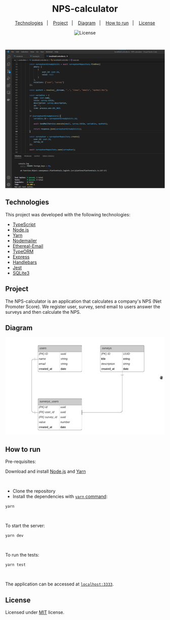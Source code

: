 <h1 align="center">NPS-calculator</h1>

<p align="center">
    <a href="#technologies">Technologies</a>&nbsp;&nbsp;&nbsp;|&nbsp;&nbsp;&nbsp;
    <a href="#project">Project</a>&nbsp;&nbsp;&nbsp;|&nbsp;&nbsp;&nbsp;
    <a href="#diagram">Diagram</a>&nbsp;&nbsp;&nbsp;|&nbsp;&nbsp;&nbsp;
    <a href="#how-to-run">How to run</a>&nbsp;&nbsp;&nbsp;|&nbsp;&nbsp;&nbsp;
    <a href="#license">License</a>
</p>

<p align="center">
    <img alt="License" src="https://img.shields.io/github/license/erickmp07/NPS-calculator">
</p>

<br>

<p align="center">
    <img alt="NPS-calculator" src="public/nps-calculator.png">
</p>

## Technologies

This project was developed with the following technologies:

- [TypeScript](https://www.typescriptlang.org)
- [Node.js](https://nodejs.org)
- [Yarn](https://yarnpkg.com/)
- [Nodemailer](https://nodemailer.com)
- [Ethereal-Email](https://ethereal.email)
- [TypeORM](https://typeorm.io/#/)
- [Express](https://expressjs.com/)
- [Handlebars](https://handlebarsjs.com/)
- [Jest](https://jestjs.io/)
- [SQLite3](https://sqlite.org)

## Project

The NPS-calculator is an application that calculates a company's NPS (Net Promoter Score). We register user, survey, send email to users answer the surveys and then calculate the NPS.

## Diagram

<img alt="Application Diagram" src="public/diagram.png">

## How to run

Pre-requisites:

Download and install [Node.js](https://nodejs.org/en/download/) and [Yarn](https://classic.yarnpkg.com/en/docs/install/)

<br>

- Clone the repository
- Install the dependencies with [`yarn` command](https://classic.yarnpkg.com/en/docs/usage):
```
yarn
```

<br>

To start the server:
```
yarn dev
```

<br>

To run the tests:
```
yarn test
```

<br>

The application can be accessed at [`localhost:3333`](http://localhost:3333).

## License

Licensed under [MIT](LICENSE.md) license.